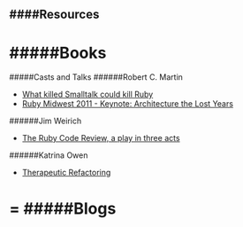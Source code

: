 ####Resources
-
#####Books
=
#####Casts and Talks
######Robert C. Martin
- [What killed Smalltalk could kill Ruby](http://www.youtube.com/watch?v=YX3iRjKj7C0)
- [Ruby Midwest 2011 - Keynote: Architecture the Lost Years](http://www.youtube.com/watch?v=WpkDN78P884)

######Jim Weirich
- [The Ruby Code Review, a play in three acts](http://www.confreaks.com/videos/1177-rubyconf2008-the-ruby-code-review-a-play-in-three-acts)

######Katrina Owen
- [Therapeutic Refactoring](http://www.confreaks.com/videos/1071-cascadiaruby2012-therapeutic-refactoring)

=
#####Blogs
=
